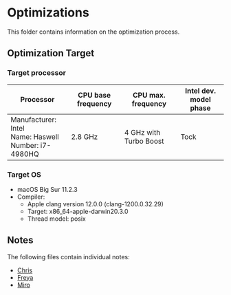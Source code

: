 # Optimizations
This folder contains information on the optimization process.

## Optimization Target

### Target processor

| Processor   | CPU base frequency | CPU max. frequency | Intel dev. model phase |
|-------------|--------------------|--------------------|------------------------|
| Manufacturer: Intel<br>Name: Haswell<br>Number: i7-4980HQ | 2.8 GHz | 4 GHz with Turbo Boost | Tock |

### Target OS
- macOS Big Sur 11.2.3
- Compiler:
    - Apple clang version 12.0.0 (clang-1200.0.32.29)
    - Target: x86_64-apple-darwin20.3.0
    - Thread model: posix

## Notes
The following files contain individual notes:
- [Chris](./notes_chris.md)
- [Freya](./notes_freya.md)
- [Miro](./notes_miro.md)

